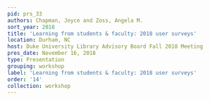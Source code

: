 ```yaml
---
pid: prs_33
authors: Chapman, Joyce and Zoss, Angela M.
sort_year: 2018
title: 'Learning from students & faculty: 2018 user surveys'
location: Durham, NC
host: Duke University Library Advisory Board Fall 2018 Meeting
pres_date: November 16, 2018
type: Presentation
grouping: workshop
label: 'Learning from students & faculty: 2018 user surveys'
order: '14'
collection: workshop
---
```


